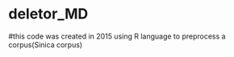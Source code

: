 # deletor_MD

#this code was created in 2015 using R language to preprocess a corpus(Sinica corpus)
